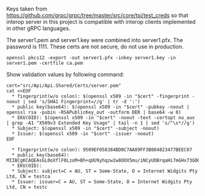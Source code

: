 Keys taken from https://github.com/grpc/grpc/tree/master/src/core/tsi/test_creds so that interop server in this project is compatible with interop clients implemented in other gRPC languages.

The server1.pem and server1.key were combined into server1.pfx. The password is 1111. These certs are not secure, do not use in production.
```
openssl pkcs12 -export -out server1.pfx -inkey server1.key -in server1.pem -certfile ca.pem
```

Show validation values by following command:

```shell
cert="src/Api/Api.Shared/Certs/server.pem"
cat <<EOF
  * fingerprint(w/o colon): $(openssl x509 -in "$cert" -fingerprint -noout | sed 's/SHA1 Fingerprint=//g' | tr -d ':')
  * public key(base64): $(openssl x509 -in "$cert" -pubkey -noout | openssl rsa -pubin -RSAPublicKey_out -outform DER | base64 -w 0)
  * EKU(OID): $(openssl x509 -in "$cert" -noout -text -certopt no_aux | grep -A1 "X509v3 Extended Key Usage" | tail -n 1 | sed 's/^\s*//g')
  * Subject: $(openssl x509 -in "$cert" -subject -noout)
  * Issuer: $(openssl x509 -in "$cert" -issuer -noout)
EOF
```

```
  * fingerprint(w/o colon): 9509EF058384BD0C7AA89FF3B804823477BEEC07
  * public key(base64): MIIBCgKCAQEAsGL0oXflF0LzoM+Bh+qUU9yhqzw2w8OOX5mu/iNCyUOBrqaHi7mGHx73GD01diNzCzvlcQqdNIH6NQSL7DTpBjca66jYT9u73vZe2MDrr1nVbuLvfu9850cdxiUOInv5xf8+sTHG0C+a+VAvMhsLiRjsq+lXKRJyk5zkbbsETybqpxoJ+K7CoSy3yc/kQIY3TipwEtwkKP4hzyo6KiGd/DPexie4nBUInN3bS1BUeNZ5zeaIC2eg3bkeeW7cqT55b+Yen6CxY0TEkzBK6AKt/WUialKMgT0wbTxRZO7kUCH3Sq6e/wXeFdJ+HvdVLPlAg5TnMaNpRdQih/8nRFpsdwIDAQAB
  * EKU(OID):
  * Subject: subject=C = AU, ST = Some-State, O = Internet Widgits Pty Ltd, CN = testca
  * Issuer: issuer=C = AU, ST = Some-State, O = Internet Widgits Pty Ltd, CN = testc
```
